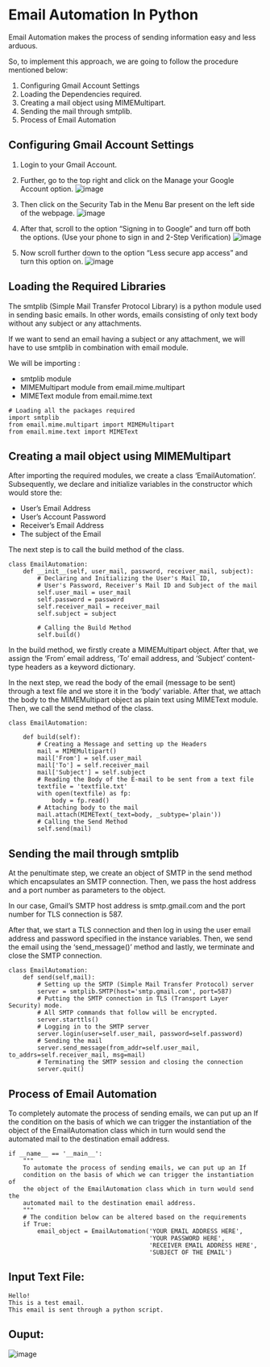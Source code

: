 # Email Automation In Python

Email Automation makes the process of sending information easy and less arduous.

So, to implement this approach, we are going to follow the procedure mentioned below:

1. Configuring Gmail Account Settings
2. Loading the Dependencies required.
3. Creating a mail object using MIMEMultipart.
4. Sending the mail through smtplib.
5. Process of Email Automation

## Configuring Gmail Account Settings

1. Login to your Gmail Account.

2. Further, go to the top right and click on the Manage your Google Account option.
![image](https://drive.google.com/uc?export=view&id=1szkVCn7EaVhqqMOQ0-lhkYedv5JgRCxH)

3. Then click on the Security Tab in the Menu Bar present on the left side of the webpage.
![image](https://drive.google.com/uc?export=view&id=1gMnpfwHJpaZRgyhrpNPD17f4TxioriT_)

4. After that, scroll to the option “Signing in to Google” and turn off both the options. (Use your phone to sign in and 2-Step Verification)
![image](https://drive.google.com/uc?export=view&id=1NDq86j1eQ5kkmHTBHBlLWcBpFuMx29iu)

5. Now scroll further down to the option “Less secure app access” and turn this option on.
![image](https://drive.google.com/uc?export=view&id=1CgSrnwE3XGQ0ZClGjuscjzdHaiWPxlo6)


## Loading the Required Libraries
The smtplib (Simple Mail Transfer Protocol Library) is a python module used in sending basic emails. In other words, emails consisting of only text body without any subject or any attachments.

If we want to send an email having a subject or any attachment, we will have to use smtplib in combination with email module.

We will be importing :

* smtplib module
* MIMEMultipart module from email.mime.multipart
* MIMEText module from email.mime.text

```
# Loading all the packages required
import smtplib
from email.mime.multipart import MIMEMultipart
from email.mime.text import MIMEText
```

## Creating a mail object using MIMEMultipart
After importing the required modules, we create a class ‘EmailAutomation’. Subsequently, we declare and initialize variables in the constructor which would store the:

* User’s Email Address
* User’s Account Password
* Receiver’s Email Address
* The subject of the Email

The next step is to call the build method of the class.

```
class EmailAutomation:
    def __init__(self, user_mail, password, receiver_mail, subject):
        # Declaring and Initializing the User's Mail ID, 
        # User's Password, Receiver's Mail ID and Subject of the mail
        self.user_mail = user_mail
        self.password = password
        self.receiver_mail = receiver_mail
        self.subject = subject
        
        # Calling the Build Method
        self.build()
```

In the build method, we firstly create a MIMEMultipart object. After that, we assign the ‘From’ email address, ‘To’ email address, and ‘Subject’ content-type headers as a keyword dictionary.

In the next step, we read the body of the email (message to be sent) through a text file and we store it in the ‘body’ variable. After that, we attach the body to the MIMEMultipart object as plain text using MIMEText module. Then, we call the send method of the class.

```
class EmailAutomation:
        
    def build(self):
        # Creating a Message and setting up the Headers
        mail = MIMEMultipart()
        mail['From'] = self.user_mail
        mail['To'] = self.receiver_mail
        mail['Subject'] = self.subject
        # Reading the Body of the E-mail to be sent from a text file
        textfile = 'textfile.txt'
        with open(textfile) as fp:
            body = fp.read()
        # Attaching body to the mail
        mail.attach(MIMEText(_text=body, _subtype='plain'))
        # Calling the Send Method
        self.send(mail)
```

## Sending the mail through smtplib
At the penultimate step, we create an object of SMTP in the send method which encapsulates an SMTP connection. Then, we pass the host address and a port number as parameters to the object.

In our case, Gmail’s SMTP host address is smtp.gmail.com and the port number for TLS connection is 587.

After that, we start a TLS connection and then log in using the user email address and password specified in the instance variables. Then, we send the email using the ‘send_message()’ method and lastly, we terminate and close the SMTP connection.

```
class EmailAutomation:
    def send(self,mail):
        # Setting up the SMTP (Simple Mail Transfer Protocol) server
        server = smtplib.SMTP(host='smtp.gmail.com', port=587)
        # Putting the SMTP connection in TLS (Transport Layer Security) mode.
        # All SMTP commands that follow will be encrypted.
        server.starttls()
        # Logging in to the SMTP server
        server.login(user=self.user_mail, password=self.password)
        # Sending the mail
        server.send_message(from_addr=self.user_mail, to_addrs=self.receiver_mail, msg=mail)
        # Terminating the SMTP session and closing the connection
        server.quit()
```

## Process of Email Automation
To completely automate the process of sending emails, we can put up an If the condition on the basis of which we can trigger the instantiation of the object of the EmailAutomation class which in turn would send the automated mail to the destination email address.

```
if __name__ == '__main__':
    """
    To automate the process of sending emails, we can put up an If 
    condition on the basis of which we can trigger the instantiation of
    the object of the EmailAutomation class which in turn would send the
    automated mail to the destination email address.
    """
    # The condition below can be altered based on the requirements
    if True:
        email_object = EmailAutomation('YOUR EMAIL ADDRESS HERE',
                                       'YOUR PASSWORD HERE',
                                       'RECEIVER EMAIL ADDRESS HERE',
                                       'SUBJECT OF THE EMAIL')
```

## Input Text File:

```
Hello!
This is a test email.
This email is sent through a python script.
```

## Ouput:
![image](https://drive.google.com/uc?export=view&id=1aNOZgRWUxV6RjQaAjPKlwWpNNQHAw-Et)
